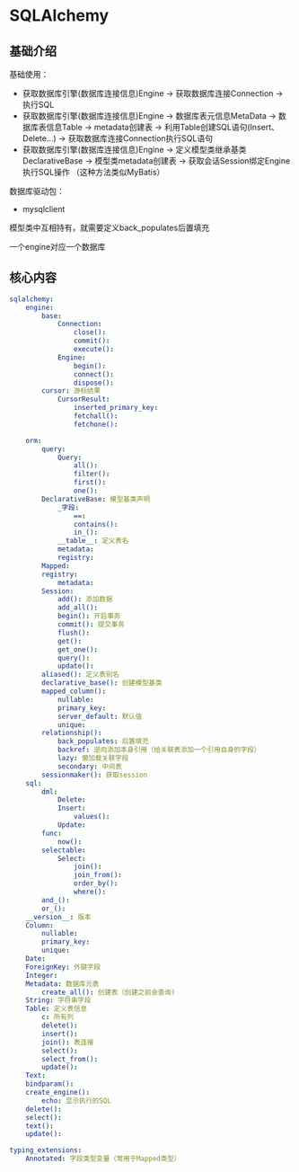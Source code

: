 # SQLAlchemy

## 基础介绍


基础使用：
- 获取数据库引擎(数据库连接信息)Engine -> 获取数据库连接Connection -> 执行SQL 
- 获取数据库引擎(数据库连接信息)Engine -> 数据库表元信息MetaData -> 数据库表信息Table -> metadata创建表 -> 利用Table创建SQL语句(Insert、Delete...) -> 获取数据库连接Connection执行SQL语句
- 获取数据库引擎(数据库连接信息)Engine -> 定义模型类继承基类DeclarativeBase -> 模型类metadata创建表 -> 获取会话Session绑定Engine执行SQL操作    （这种方法类似MyBatis）




数据库驱动包：
- mysqlclient




模型类中互相持有，就需要定义back_populates后置填充


一个engine对应一个数据库



## 核心内容
```yaml
sqlalchemy:
    engine:
        base:
            Connection:
                close():
                commit():
                execute():
            Engine:
                begin():
                connect():
                dispose():
        cursor: 游标结果
            CursorResult:
                inserted_primary_key:
                fetchall():
                fetchone():

    orm:
        query:
            Query:
                all():
                filter():
                first():
                one():
        DeclarativeBase: 模型基类声明
            _字段:
                ==:
                contains():
                in_():
            __table__: 定义表名
            metadata:
            registry:
        Mapped:
        registry:
            metadata:
        Session:
            add(): 添加数据
            add_all():
            begin(): 开启事务
            commit(): 提交事务
            flush():
            get():
            get_one():
            query():
            update():
        aliased(): 定义表别名
        declarative_base(): 创建模型基类
        mapped_column():
            nullable:
            primary_key:
            server_default: 默认值
            unique:
        relationship():
            back_populates: 后置填充
            backref: 逆向添加本身引用（给关联表添加一个引用自身的字段）
            lazy: 懒加载关联字段
            secondary: 中间表
        sessionmaker(): 获取session
    sql:
        dml:
            Delete:
            Insert:
                values():
            Update:
        func:
            now():
        selectable:
            Select:
                join():
                join_from():
                order_by():
                where():
        and_():
        or_():
    __version__: 版本
    Column:
        nullable:
        primary_key:
        unique:
    Date:
    ForeignKey: 外键字段
    Integer: 
    Metadata: 数据库元表
        create_all(): 创建表（创建之前会查询)
    String: 字符串字段
    Table: 定义表信息
        c: 所有列
        delete():
        insert():
        join(): 表连接
        select():
        select_from():
        update():
    Text:
    bindparam():
    create_engine():
        echo: 显示执行的SQL
    delete():
    select():
    text():
    update():

typing_extensions:
    Annotated: 字段类型变量（常用于Mapped类型）
```